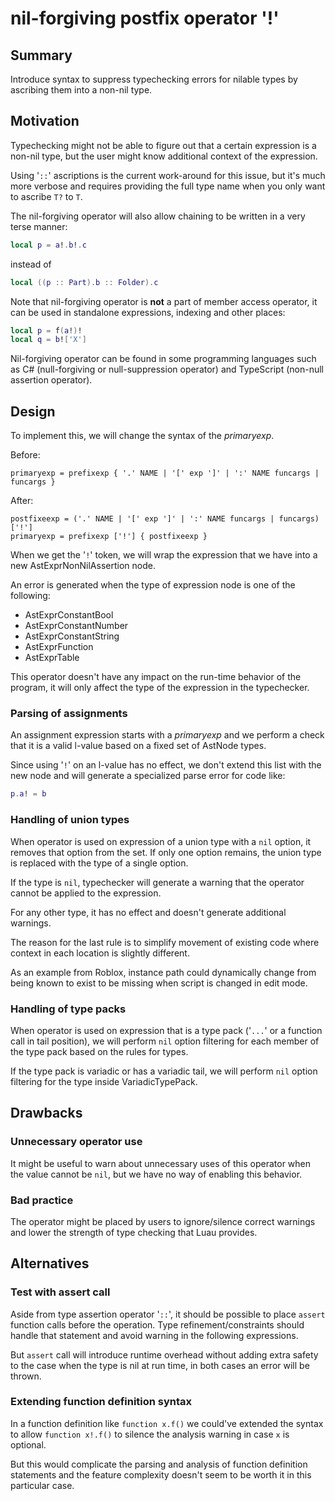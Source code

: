 # nil-forgiving postfix operator '!'

## Summary

Introduce syntax to suppress typechecking errors for nilable types by ascribing them into a non-nil type.

## Motivation

Typechecking might not be able to figure out that a certain expression is a non-nil type, but the user might know additional context of the expression.

Using '`::`' ascriptions is the current work-around for this issue, but it's much more verbose and requires providing the full type name when you only want to ascribe `T?` to `T`.

The nil-forgiving operator will also allow chaining to be written in a very terse manner:

```lua
local p = a!.b!.c
```

instead of

```lua
local ((p :: Part).b :: Folder).c
```

Note that nil-forgiving operator is **not** a part of member access operator, it can be used in standalone expressions, indexing and other places:

```lua
local p = f(a!)!
local q = b!['X']
```

Nil-forgiving operator can be found in some programming languages such as C# (null-forgiving or null-suppression operator) and TypeScript (non-null assertion operator).

## Design

To implement this, we will change the syntax of the *primaryexp*.

Before:

```ebnf
primaryexp = prefixexp { '.' NAME | '[' exp ']' | ':' NAME funcargs | funcargs }
```

After:

```ebnf
postfixeexp = ('.' NAME | '[' exp ']' | ':' NAME funcargs | funcargs) ['!']
primaryexp = prefixexp ['!'] { postfixeexp }
```

When we get the '`!`' token, we will wrap the expression that we have into a new AstExprNonNilAssertion node.

An error is generated when the type of expression node is one of the following:

* AstExprConstantBool
* AstExprConstantNumber
* AstExprConstantString
* AstExprFunction
* AstExprTable

This operator doesn't have any impact on the run-time behavior of the program, it will only affect the type of the expression in the typechecker.

### Parsing of assignments

An assignment expression starts with a *primaryexp* and we perform a check that it is a valid l-value based on a fixed set of AstNode types.

Since using '`!`' on an l-value has no effect, we don't extend this list with the new node and will generate a specialized parse error for code like:

```lua
p.a! = b
```

### Handling of union types

When operator is used on expression of a union type with a `nil` option, it removes that option from the set.
If only one option remains, the union type is replaced with the type of a single option.

If the type is `nil`, typechecker will generate a warning that the operator cannot be applied to the expression.

For any other type, it has no effect and doesn't generate additional warnings.

The reason for the last rule is to simplify movement of existing code where context in each location is slightly different.

As an example from Roblox, instance path could dynamically change from being known to exist to be missing when script is changed in edit mode.

### Handling of type packs

When operator is used on expression that is a type pack ('`...`' or a function call in tail position), we will perform `nil` option filtering for each member of the type pack based on the rules for types.

If the type pack is variadic or has a variadic tail, we will perform `nil` option filtering for the type inside VariadicTypePack.

## Drawbacks

### Unnecessary operator use

It might be useful to warn about unnecessary uses of this operator when the value cannot be `nil`, but we have no way of enabling this behavior.

### Bad practice

The operator might be placed by users to ignore/silence correct warnings and lower the strength of type checking that Luau provides.

## Alternatives

### Test with assert call

Aside from type assertion operator '`::`', it should be possible to place `assert` function calls before the operation.
Type refinement/constraints should handle that statement and avoid warning in the following expressions.

But `assert` call will introduce runtime overhead without adding extra safety to the case when the type is nil at run time, in both cases an error will be thrown.

### Extending function definition syntax

In a function definition like `function x.f()` we could've extended the syntax to allow `function x!.f()` to silence the analysis warning in case `x` is optional.

But this would complicate the parsing and analysis of function definition statements and the feature complexity doesn't seem to be worth it in this particular case.
